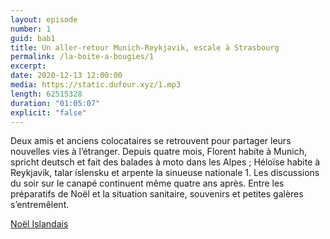 ```yaml
---
layout: episode
number: 1
guid: bab1
title: Un aller-retour Munich-Reykjavik, escale à Strasbourg
permalink: /la-boite-a-bougies/1
excerpt:
date: 2020-12-13 12:00:00
media: https://static.dufour.xyz/1.mp3
length: 62515328
duration: "01:05:07"
explicit: "false"
---
```


Deux amis et anciens colocataires se retrouvent pour partager leurs nouvelles vies à l’étranger. Depuis quatre mois, Florent habite à Munich, spricht deutsch et fait des balades à moto dans les Alpes ; Héloïse habite à Reykjavík, talar íslensku et arpente la sinueuse nationale 1. Les discussions du soir sur le canapé continuent même quatre ans après. Entre les préparatifs de Noël et la situation sanitaire, souvenirs et petites galères s’entremêlent.

[Noël Islandais](http://www.photovoyage.org/islande/noel-islandais.php)